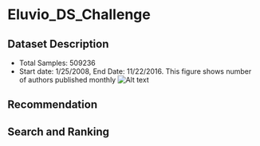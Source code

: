 # Eluvio_DS_Challenge
## Dataset Description
- Total Samples: 509236
- Start date: 1/25/2008, End Date: 11/22/2016.
This figure shows number of authors published monthly
![Alt text](file/authors_monthly.png?raw=true "Title")
## Recommendation

## Search and Ranking
